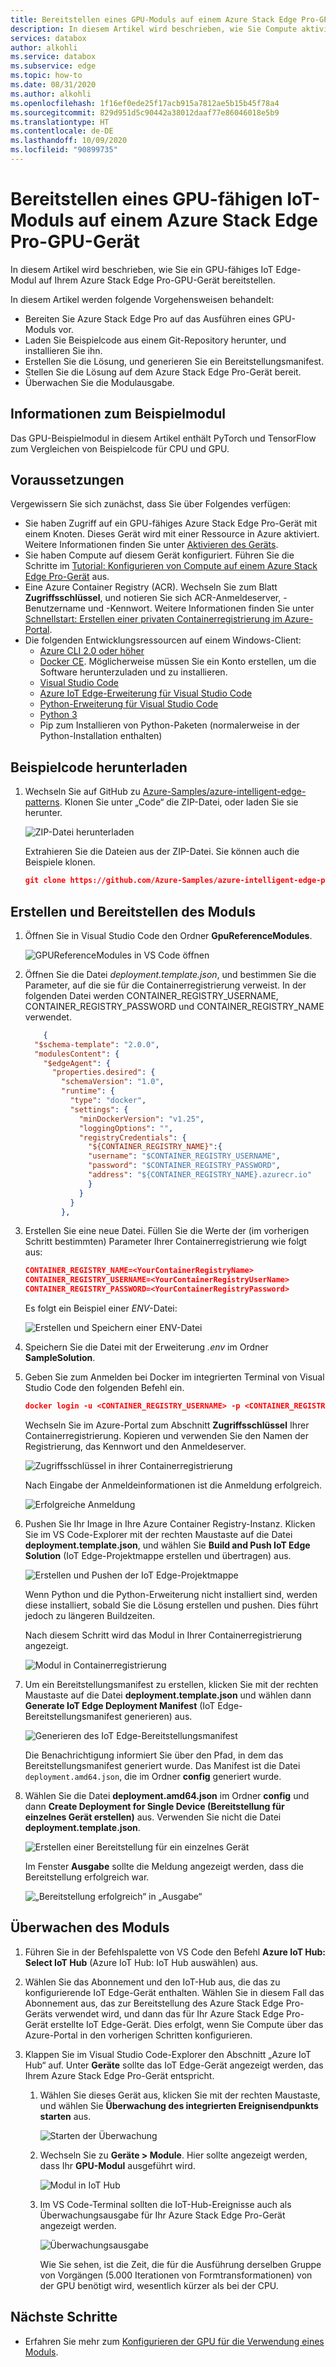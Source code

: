 ```yaml
---
title: Bereitstellen eines GPU-Moduls auf einem Azure Stack Edge Pro-GPU-Gerät | Microsoft-Dokumentation
description: In diesem Artikel wird beschrieben, wie Sie Compute aktivieren und Ihr Azure Stack Edge Pro-Gerät über die lokale Benutzeroberfläche für Compute bereit machen.
services: databox
author: alkohli
ms.service: databox
ms.subservice: edge
ms.topic: how-to
ms.date: 08/31/2020
ms.author: alkohli
ms.openlocfilehash: 1f16ef0ede25f17acb915a7812ae5b15b45f78a4
ms.sourcegitcommit: 829d951d5c90442a38012daaf77e86046018e5b9
ms.translationtype: HT
ms.contentlocale: de-DE
ms.lasthandoff: 10/09/2020
ms.locfileid: "90899735"
---
```

# <a name="deploy-a-gpu-enabled-iot-module-on-azure-stack-edge-pro-gpu-device"></a>Bereitstellen eines GPU-fähigen IoT-Moduls auf einem Azure Stack Edge Pro-GPU-Gerät

In diesem Artikel wird beschrieben, wie Sie ein GPU-fähiges IoT Edge-Modul auf Ihrem Azure Stack Edge Pro-GPU-Gerät bereitstellen. 

In diesem Artikel werden folgende Vorgehensweisen behandelt:
  - Bereiten Sie Azure Stack Edge Pro auf das Ausführen eines GPU-Moduls vor.
  - Laden Sie Beispielcode aus einem Git-Repository herunter, und installieren Sie ihn.
  - Erstellen Sie die Lösung, und generieren Sie ein Bereitstellungsmanifest.
  - Stellen Sie die Lösung auf dem Azure Stack Edge Pro-Gerät bereit.
  - Überwachen Sie die Modulausgabe.


## <a name="about-sample-module"></a>Informationen zum Beispielmodul

Das GPU-Beispielmodul in diesem Artikel enthält PyTorch und TensorFlow zum Vergleichen von Beispielcode für CPU und GPU.

## <a name="prerequisites"></a>Voraussetzungen

Vergewissern Sie sich zunächst, dass Sie über Folgendes verfügen:

- Sie haben Zugriff auf ein GPU-fähiges Azure Stack Edge Pro-Gerät mit einem Knoten. Dieses Gerät wird mit einer Ressource in Azure aktiviert. Weitere Informationen finden Sie unter [Aktivieren des Geräts](azure-stack-edge-gpu-deploy-activate.md).
- Sie haben Compute auf diesem Gerät konfiguriert. Führen Sie die Schritte im [Tutorial: Konfigurieren von Compute auf einem Azure Stack Edge Pro-Gerät](azure-stack-edge-gpu-deploy-configure-compute.md) aus.
- Eine Azure Container Registry (ACR). Wechseln Sie zum Blatt **Zugriffsschlüssel**, und notieren Sie sich ACR-Anmeldeserver, -Benutzername und -Kennwort. Weitere Informationen finden Sie unter [Schnellstart: Erstellen einer privaten Containerregistrierung im Azure-Portal](../container-registry/container-registry-get-started-portal.md#create-a-container-registry).
- Die folgenden Entwicklungsressourcen auf einem Windows-Client:
    - [Azure CLI 2.0 oder höher](https://aka.ms/installazurecliwindows)
    - [Docker CE](https://store.docker.com/editions/community/docker-ce-desktop-windows). Möglicherweise müssen Sie ein Konto erstellen, um die Software herunterzuladen und zu installieren.
    - [Visual Studio Code](https://code.visualstudio.com/)  
    - [Azure IoT Edge-Erweiterung für Visual Studio Code](https://marketplace.visualstudio.com/items?itemName=vsciot-vscode.azure-iot-edge)    
    - [Python-Erweiterung für Visual Studio Code](https://marketplace.visualstudio.com/items?itemName=ms-python.python)    
    - [Python 3](https://www.python.org/)    
    - Pip zum Installieren von Python-Paketen (normalerweise in der Python-Installation enthalten)

## <a name="get-the-sample-code"></a>Beispielcode herunterladen

1. Wechseln Sie auf GitHub zu [Azure-Samples/azure-intelligent-edge-patterns](https://github.com/azure-samples/azure-intelligent-edge-patterns). Klonen Sie unter „Code“ die ZIP-Datei, oder laden Sie sie herunter. 

    ![ZIP-Datei herunterladen](media/azure-stack-edge-gpu-deploy-sample-module/download-zip-file-1.png)

    Extrahieren Sie die Dateien aus der ZIP-Datei. Sie können auch die Beispiele klonen.

    ```json
    git clone https://github.com/Azure-Samples/azure-intelligent-edge-patterns.git
    ```

## <a name="build-and-deploy-module"></a>Erstellen und Bereitstellen des Moduls

1. Öffnen Sie in Visual Studio Code den Ordner **GpuReferenceModules**.

    ![GPUReferenceModules in VS Code öffnen](media/azure-stack-edge-gpu-deploy-sample-module/open-folder-gpu-sample-1.png)

2. Öffnen Sie die Datei *deployment.template.json*, und bestimmen Sie die Parameter, auf die sie für die Containerregistrierung verweist. In der folgenden Datei werden CONTAINER_REGISTRY_USERNAME, CONTAINER_REGISTRY_PASSWORD und CONTAINER_REGISTRY_NAME verwendet.

    ```json
        {
      "$schema-template": "2.0.0",
      "modulesContent": {
        "$edgeAgent": {
          "properties.desired": {
            "schemaVersion": "1.0",
            "runtime": {
              "type": "docker",
              "settings": {
                "minDockerVersion": "v1.25",
                "loggingOptions": "",
                "registryCredentials": {
                  "${CONTAINER_REGISTRY_NAME}":{
                  "username": "$CONTAINER_REGISTRY_USERNAME",
                  "password": "$CONTAINER_REGISTRY_PASSWORD",
                  "address": "${CONTAINER_REGISTRY_NAME}.azurecr.io"
                  }
                }
              }
            },
    ```
3. Erstellen Sie eine neue Datei. Füllen Sie die Werte der (im vorherigen Schritt bestimmten) Parameter Ihrer Containerregistrierung wie folgt aus: 

    ```json
    CONTAINER_REGISTRY_NAME=<YourContainerRegistryName>
    CONTAINER_REGISTRY_USERNAME=<YourContainerRegistryUserName>
    CONTAINER_REGISTRY_PASSWORD=<YourContainerRegistryPassword>
    ```
    Es folgt ein Beispiel einer *ENV*-Datei:
    
    ![Erstellen und Speichern einer ENV-Datei](media/azure-stack-edge-gpu-deploy-sample-module/create-save-env-file-1.png)

4. Speichern Sie die Datei mit der Erweiterung *.env* im Ordner **SampleSolution**.

5. Geben Sie zum Anmelden bei Docker im integrierten Terminal von Visual Studio Code den folgenden Befehl ein. 

    ```json
    docker login -u <CONTAINER_REGISTRY_USERNAME> -p <CONTAINER_REGISTRY_PASSWORD> <CONTAINER_REGISTRY_NAME>
    ```
    Wechseln Sie im Azure-Portal zum Abschnitt **Zugriffsschlüssel** Ihrer Containerregistrierung. Kopieren und verwenden Sie den Namen der Registrierung, das Kennwort und den Anmeldeserver.

    ![Zugriffsschlüssel in ihrer Containerregistrierung](media/azure-stack-edge-gpu-deploy-sample-module/container-registry-access-keys-1.png)

    Nach Eingabe der Anmeldeinformationen ist die Anmeldung erfolgreich.

    ![Erfolgreiche Anmeldung](media/azure-stack-edge-gpu-deploy-sample-module/successful-sign-in-1.png)

6. Pushen Sie Ihr Image in Ihre Azure Container Registry-Instanz. Klicken Sie im VS Code-Explorer mit der rechten Maustaste auf die Datei **deployment.template.json**, und wählen Sie **Build and Push IoT Edge Solution** (IoT Edge-Projektmappe erstellen und übertragen) aus. 

    ![Erstellen und Pushen der IoT Edge-Projektmappe](media/azure-stack-edge-gpu-deploy-sample-module/build-push-iot-edge-solution-1.png)   

    Wenn Python und die Python-Erweiterung nicht installiert sind, werden diese installiert, sobald Sie die Lösung erstellen und pushen. Dies führt jedoch zu längeren Buildzeiten. 

    Nach diesem Schritt wird das Modul in Ihrer Containerregistrierung angezeigt.

    ![Modul in Containerregistrierung](media/azure-stack-edge-gpu-deploy-sample-module/module-container-registry-1.png)    


7. Um ein Bereitstellungsmanifest zu erstellen, klicken Sie mit der rechten Maustaste auf die Datei **deployment.template.json** und wählen dann **Generate IoT Edge Deployment Manifest** (IoT Edge-Bereitstellungsmanifest generieren) aus. 

    ![Generieren des IoT Edge-Bereitstellungsmanifest](media/azure-stack-edge-gpu-deploy-sample-module/generate-iot-edge-deployment-manifest-1.png)  

    Die Benachrichtigung informiert Sie über den Pfad, in dem das Bereitstellungsmanifest generiert wurde. Das Manifest ist die Datei `deployment.amd64.json`, die im Ordner **config** generiert wurde. 

8. Wählen Sie die Datei **deployment.amd64.json** im Ordner **config** und dann **Create Deployment for Single Device (Bereitstellung für einzelnes Gerät erstellen)** aus. Verwenden Sie nicht die Datei **deployment.template.json**. 

    ![Erstellen einer Bereitstellung für ein einzelnes Gerät](media/azure-stack-edge-gpu-deploy-sample-module/create-deployment-single-device-1.png)  

    Im Fenster **Ausgabe** sollte die Meldung angezeigt werden, dass die Bereitstellung erfolgreich war.

    ![„Bereitstellung erfolgreich“ in „Ausgabe“](media/azure-stack-edge-gpu-deploy-sample-module/deployment-succeeded-output-1.png) 

## <a name="monitor-the-module"></a>Überwachen des Moduls  

1. Führen Sie in der Befehlspalette von VS Code den Befehl **Azure IoT Hub: Select IoT Hub** (Azure IoT Hub: IoT Hub auswählen) aus.

2. Wählen Sie das Abonnement und den IoT-Hub aus, die das zu konfigurierende IoT Edge-Gerät enthalten. Wählen Sie in diesem Fall das Abonnement aus, das zur Bereitstellung des Azure Stack Edge Pro-Geräts verwendet wird, und dann das für Ihr Azure Stack Edge Pro-Gerät erstellte IoT Edge-Gerät. Dies erfolgt, wenn Sie Compute über das Azure-Portal in den vorherigen Schritten konfigurieren.

3. Klappen Sie im Visual Studio Code-Explorer den Abschnitt „Azure IoT Hub“ auf. Unter **Geräte** sollte das IoT Edge-Gerät angezeigt werden, das Ihrem Azure Stack Edge Pro-Gerät entspricht. 

    1. Wählen Sie dieses Gerät aus, klicken Sie mit der rechten Maustaste, und wählen Sie **Überwachung des integrierten Ereignisendpunkts starten** aus.
  
        ![Starten der Überwachung](media/azure-stack-edge-gpu-deploy-sample-module/monitor-builtin-event-endpoint-1.png)  

    2. Wechseln Sie zu **Geräte > Module**. Hier sollte angezeigt werden, dass Ihr **GPU-Modul** ausgeführt wird.

        ![Modul in IoT Hub](media/azure-stack-edge-gpu-deploy-sample-module/module-iot-hub-1.png)  

    3. Im VS Code-Terminal sollten die IoT-Hub-Ereignisse auch als Überwachungsausgabe für Ihr Azure Stack Edge Pro-Gerät angezeigt werden.

        ![Überwachungsausgabe](media/azure-stack-edge-gpu-deploy-sample-module/monitor-events-output-1.png) 

        Wie Sie sehen, ist die Zeit, die für die Ausführung derselben Gruppe von Vorgängen (5.000 Iterationen von Formtransformationen) von der GPU benötigt wird, wesentlich kürzer als bei der CPU.

## <a name="next-steps"></a>Nächste Schritte

- Erfahren Sie mehr zum [Konfigurieren der GPU für die Verwendung eines Moduls](azure-stack-edge-j-series-configure-gpu-modules.md).
